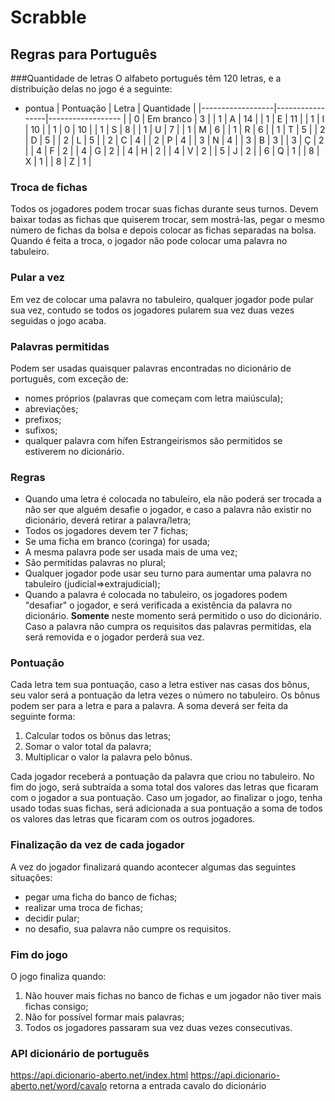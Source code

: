 
# Scrabble 
## Regras para Português

###Quantidade de letras
O alfabeto português têm 120 letras, e a distribuição delas no jogo é a seguinte:

 - pontua
|      Pontuação   |     Letra       |    Quantidade     |
|------------------|-----------------|------------------ |
|          0       |   Em branco     |         3         |
|          1       |        A        |         14        |
|          1       |        E        |         11        |
|          1       |        I        |         10        |
|          1       |        0        |         10        |
|          1       |        S        |         8         |
|          1       |        U        |         7         |
|          1       |        M        |         6         |
|          1       |        R        |         6         |
|          1       |        T        |         5         |
|          2       |        D        |         5         |
|          2       |        L        |         5         |
|          2       |        C        |         4         |
|          2       |        P        |         4         |
|          3       |        N        |         4         |
|          3       |        B        |         3         |
|          3       |        Ç        |         2         |
|          4       |        F        |         2         |
|          4       |        G        |         2         |
|          4       |        H        |         2         |
|          4       |        V        |         2         |
|          5       |        J        |         2         |
|          6       |        Q        |         1         |
|          8       |        X        |         1         |
|          8       |        Z        |         1         | 

### Troca de fichas
Todos os jogadores podem trocar suas fichas durante seus turnos. Devem baixar todas as fichas que quiserem trocar, sem mostrá-las, pegar o mesmo número de fichas da bolsa e depois colocar as fichas separadas na bolsa.
Quando é feita a troca, o jogador não pode colocar uma palavra no tabuleiro.

### Pular a vez
Em vez de colocar uma palavra no tabuleiro, qualquer jogador pode pular sua vez, contudo se todos os jogadores pularem sua vez duas vezes seguidas o jogo acaba.

### Palavras permitidas
Podem ser usadas quaisquer palavras encontradas no dicionário de português, com exceção de:
 - nomes próprios (palavras que começam com letra maiúscula);
 - abreviações;
 - prefixos;
 - sufixos;
 - qualquer palavra com hífen
Estrangeirismos são permitidos se estiverem no dicionário.

### Regras

 - Quando uma letra é colocada no tabuleiro, ela não poderá ser trocada
   a não ser que alguém desafie o jogador, e caso a palavra não existir
   no dicionário, deverá retirar a palavra/letra;
 - Todos os jogadores devem ter 7 fichas;
 - Se uma ficha em branco (coringa) for usada;
 - A mesma palavra pode ser usada mais de uma vez;
 - São permitidas palavras no plural;
 - Qualquer jogador pode usar seu turno para aumentar uma palavra no tabuleiro (judicial=>extrajudicial);
 - Quando a palavra é colocada no tabuleiro, os jogadores podem "desafiar" o jogador, e será verificada a existência da palavra no dicionário. **Somente** neste momento será permitido o uso do dicionário. Caso a palavra não cumpra os requisitos das palavras permitidas, ela será removida e o jogador perderá sua vez.

### Pontuação
Cada letra tem sua pontuação, caso a letra estiver nas casas dos bônus, seu valor será a pontuação da letra vezes o número no tabuleiro.
Os bônus podem ser para a letra e para a palavra. A soma deverá ser feita da seguinte forma:

 1. Calcular todos os bônus das letras;
 2. Somar o valor total da palavra;
 3. Multiplicar o valor la palavra pelo bônus.

Cada jogador receberá a pontuação da palavra que criou no tabuleiro.
No fim do jogo, será subtraída a soma total dos valores das letras que ficaram com o jogador a sua pontuação.
Caso um jogador, ao finalizar o jogo, tenha usado todas suas fichas, será adicionada a sua pontuação a soma de todos os valores das letras que ficaram com os outros jogadores.

### Finalização da vez de cada jogador
A vez do jogador finalizará quando acontecer algumas das seguintes situações:

 - pegar uma ficha do banco de fichas;
 - realizar uma troca de fichas;
 - decidir pular;
 - no desafio, sua palavra não cumpre os requisitos.

### Fim do jogo
O jogo finaliza quando:

 1. Não houver mais fichas no banco de fichas e um jogador não tiver mais fichas consigo;
 2. Não for possível formar mais palavras;
 3. Todos os jogadores passaram sua vez duas vezes consecutivas.

### API dicionário de português
https://api.dicionario-aberto.net/index.html
https://api.dicionario-aberto.net/word/cavalo retorna a entrada cavalo do dicionário